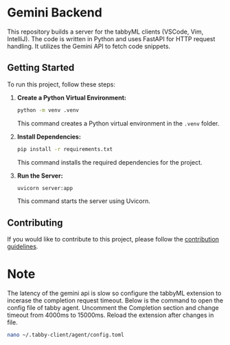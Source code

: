 # Gemini Backend

This repository builds a server for the tabbyML clients (VSCode, Vim, IntelliJ). The code is written in Python and uses FastAPI for HTTP request handling. It utilizes the Gemini API to fetch code snippets.

## Getting Started

To run this project, follow these steps:

1. **Create a Python Virtual Environment:**
   ```bash
   python -m venv .venv
   ```

   This command creates a Python virtual environment in the `.venv` folder.

2. **Install Dependencies:**
   ```bash
   pip install -r requirements.txt
   ```

   This command installs the required dependencies for the project.

3. **Run the Server:**
   ```bash
   uvicorn server:app
   ```

   This command starts the server using Uvicorn.

## Contributing

If you would like to contribute to this project, please follow the [contribution guidelines](CONTRIBUTING.md).

# Note
The latency of the gemini api is slow so configure the tabbyML extension to incerase the completion request timeout. Below is the command to open the config file of tabby agent. Uncomment the Completion section and change timeout from 4000ms to 15000ms. Reload the extension after changes in file.

   ```bash
   nano ~/.tabby-client/agent/config.toml
   ```